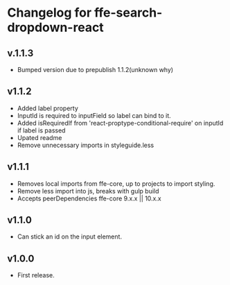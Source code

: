 # Changelog for ffe-search-dropdown-react


## v.1.1.3
* Bumped version due to prepublish 1.1.2(unknown why)

## v1.1.2
* Added label property
* InputId is required to inputField so label can bind to it.
* Added isRequiredIf from 'react-proptype-conditional-require' on inputId if label is passed
* Upated readme
* Remove unnecessary imports in styleguide.less

## v1.1.1
* Removes local imports from ffe-core, up to projects to import styling.
* Remove less import into js, breaks with gulp build
* Accepts peerDependencies ffe-core 9.x.x || 10.x.x

## v1.1.0
* Can stick an id on the input element.

## v1.0.0
* First release.

